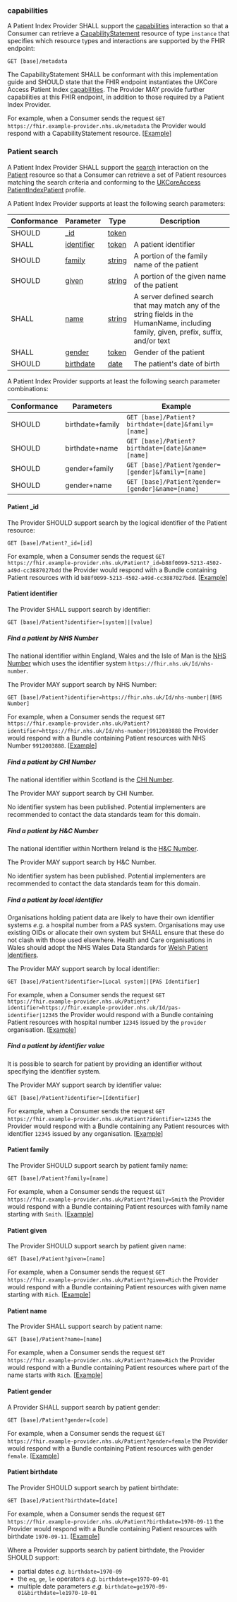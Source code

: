 ### capabilities
A Patient Index Provider SHALL support the [capabilities](https://hl7.org/fhir/R4/http.html#capabilities) interaction so that
a Consumer can retrieve a [CapabilityStatement](https://hl7.org/fhir/R4/capabilitystatement.html) resource of type
`instance` that specifies which resource types and interactions are supported by the FHIR endpoint:
```
GET [base]/metadata
```
The CapabilityStatement SHALL be conformant with this implementation guide and SHOULD state that the FHIR endpoint instantiates the UKCore Access Patient Index [capabilities](./CapabilityStatement-UKCoreAccessPatientIndexProvider.html).
The Provider MAY provide further capabilities at this FHIR endpoint, in addition to those required by a Patient Index Provider.

For example, when a Consumer sends the request `GET https://fhir.example-provider.nhs.uk/metadata`
the Provider would respond with a CapabilityStatement resource. [[Example](CapabilityStatement-UKCoreAccessProvider-instance.html)]

### Patient search
A Patient Index Provider SHALL support the [search](https://hl7.org/fhir/R4/http.html#search) interaction on the 
[Patient](https://hl7.org/fhir/R4/patient.html) resource so that a Consumer can retrieve a set of Patient resources
matching the search criteria and conforming to the [UKCoreAccess PatientIndexPatient](StructureDefinition-UKCoreAccessPatientIndexPatient.html) profile.

A Patient Index Provider supports at least the following search parameters:

| Conformance | Parameter                           | Type                                                 | Description                                                                                                                            |
|-------------|-------------------------------------|------------------------------------------------------|----------------------------------------------------------------------------------------------------------------------------------------|
| SHOULD      | [_id](patient_index.html#patient-_id) | [token](https://hl7.org/fhir/R4/search.html#token)   |                                                                                                                                        |
| SHALL       | [identifier](patient_index.html#patient-identifier) | [token](https://hl7.org/fhir/R4/search.html#token)   | A patient identifier                                                                                                            |
| SHOULD      | [family](patient_index.html#patient-family) | [string](https://hl7.org/fhir/R4/search.html#string) | A portion of the family name of the patient                                                                                            |
| SHOULD      | [given](patient_index.html#patient-given) | [string](https://hl7.org/fhir/R4/search.html#string) | A portion of the given name of the patient                                                                                             |
| SHALL       | [name](patient_index.html#patient-name) | [string](https://hl7.org/fhir/R4/search.html#string) | A server defined search that may match any of the string fields in the HumanName, including family, given, prefix, suffix, and/or text |
| SHALL       | [gender](patient_index.html#patient-gender) | [token](https://hl7.org/fhir/R4/search.html#token)   | Gender of the patient                                                                                                                  |
| SHOULD      | [birthdate](patient_index.html#patient-birthdate) | [date](https://hl7.org/fhir/R4/search.html#date)     | The patient's date of birth                                                                                                      |

A Patient Index Provider supports at least the following search parameter combinations:

| Conformance  | Parameters       | Example                                             |
|--------------|------------------|-----------------------------------------------------|
| SHOULD       | birthdate+family | `GET [base]/Patient?birthdate=[date]&family=[name]` |
| SHOULD       | birthdate+name   | `GET [base]/Patient?birthdate=[date]&name=[name]`   |
| SHOULD       | gender+family    | `GET [base]/Patient?gender=[gender]&family=[name]`  |
| SHOULD       | gender+name      | `GET [base]/Patient?gender=[gender]&name=[name]`    |

#### Patient _id
The Provider SHOULD support search by the logical identifier of the Patient resource:
```
GET [base]/Patient?_id=[id]
```

For example, when a Consumer sends the request `GET https://fhir.example-provider.nhs.uk/Patient?_id=b88f0099-5213-4502-a49d-cc3887027bdd`
the Provider would respond with a Bundle containing Patient resources with id `b88f0099-5213-4502-a49d-cc3887027bdd`. [[Example](Bundle-Response-patientsearchbyid.html)]

#### Patient identifier
The Provider SHALL support search by identifier:
```
GET [base]/Patient?identifier=[system]|[value]
```

##### Find a patient by NHS Number
The national identifier within England, Wales and the Isle of Man is the [NHS Number](https://digital.nhs.uk/data-and-information/information-standards/information-standards-and-data-collections-including-extractions/publications-and-notifications/standards-and-collections/isb-0149-nhs-number)
which uses the identifier system `https://fhir.nhs.uk/Id/nhs-number`.

The Provider MAY support search by NHS Number:
```
GET [base]/Patient?identifier=https://fhir.nhs.uk/Id/nhs-number|[NHS Number]
```

For example, when a Consumer sends the request `GET https://fhir.example-provider.nhs.uk/Patient?identifier=https://fhir.nhs.uk/Id/nhs-number|9912003888`
the Provider would respond with a Bundle containing Patient resources with NHS Number `9912003888`. [[Example](Bundle-Response-patientsearchbynhsnumber.html)]

##### Find a patient by CHI Number
The national identifier within Scotland is the [CHI Number](https://www.ndc.scot.nhs.uk/Dictionary-A-Z/Definitions/index.asp?ID=128). 

The Provider MAY support search by CHI Number.

No identifier system has been published. Potential implementers are recommended to contact the data standards team 
for this domain.

##### Find a patient by H&C Number
The national identifier within Northern Ireland is the [H&C Number](https://www.datadictionary.nhs.uk/attributes/health_and_care_number.html).

The Provider MAY support search by H&C Number.

No identifier system has been published. Potential implementers are recommended to contact the data standards team
for this domain.

##### Find a patient by local identifier
Organisations holding patient data are likely to have their own identifier systems _e.g._ a hospital number from
a PAS system.
Organisations may use existing OIDs or allocate their own system but SHALL ensure that these do not
clash with those used elsewhere.
Health and Care organisations in Wales should adopt the NHS Wales Data Standards for [Welsh Patient Identifiers](https://simplifier.net/guide/FHIR-Standards-Wales-Implementation-Guide/Home/Design/Naming-Systems.page.md?version=current).

The Provider MAY support search by local identifier:
```
GET [base]/Patient?identifier=[Local system]|[PAS Identifier]
```

For example, when a Consumer sends the request `GET https://fhir.example-provider.nhs.uk/Patient?identifier=https://fhir.example-provider.nhs.uk/Id/pas-identifier|12345`
the Provider would respond with a Bundle containing Patient resources with hospital number `12345` issued by the `provider` organisation. [[Example](Bundle-Response-patientsearchbylocalsystem.html)]

##### Find a patient by identifier value
It is possible to search for patient by providing an identifier without specifying the identifier system.

The Provider MAY support search by identifier value:
```
GET [base]/Patient?identifier=[Identifier]
```

For example, when a Consumer sends the request `GET https://fhir.example-provider.nhs.uk/Patient?identifier=12345`
the Provider would respond with a Bundle containing any Patient resources with identifier `12345` issued by any organisation. [[Example](Bundle-Response-patientsearchbyidentifiervalue.html)]

#### Patient family
The Provider SHOULD support search by patient family name:
```
GET [base]/Patient?family=[name]
```

For example, when a Consumer sends the request `GET https://fhir.example-provider.nhs.uk/Patient?family=Smith`
the Provider would respond with a Bundle containing Patient resources with family name starting with `Smith`. [[Example](Bundle-Response-patientsearchbyfamily.html)]

#### Patient given
The Provider SHOULD support search by patient given name:
```
GET [base]/Patient?given=[name]
```

For example, when a Consumer sends the request `GET https://fhir.example-provider.nhs.uk/Patient?given=Rich`
the Provider would respond with a Bundle containing Patient resources with given name starting with `Rich`. [[Example](Bundle-Response-patientsearchbygiven.html)]

#### Patient name
The Provider SHALL support search by patient name:
```
GET [base]/Patient?name=[name]
```

For example, when a Consumer sends the request `GET https://fhir.example-provider.nhs.uk/Patient?name=Rich`
the Provider would respond with a Bundle containing Patient resources where part of the name starts with `Rich`. [[Example](Bundle-Response-patientsearchbyname.html)]

#### Patient gender
A Provider SHALL support search by patient gender:
```
GET [base]/Patient?gender=[code]
```

For example, when a Consumer sends the request `GET https://fhir.example-provider.nhs.uk/Patient?gender=female`
the Provider would respond with a Bundle containing Patient resources with gender `female`. [[Example](Bundle-Response-patientsearchbygender.html)]

#### Patient birthdate
The Provider SHOULD support search by patient birthdate:
```
GET [base]/Patient?birthdate=[date]
```

For example, when a Consumer sends the request `GET https://fhir.example-provider.nhs.uk/Patient?birthdate=1970-09-11`
the Provider would respond with a Bundle containing Patient resources with birthdate `1970-09-11`. [[Example](Bundle-Response-patientsearchbybirthdate.html)]

Where a Provider supports search by patient birthdate, the Provider SHOULD support:
- partial dates *e.g.* `birthdate=1970-09`
- the `eq`, `ge`, `le` operators *e.g.* `birthdate=ge1970-09-01`
- multiple date parameters *e.g.* `birthdate=ge1970-09-01&birthdate=le1970-10-01`

 
